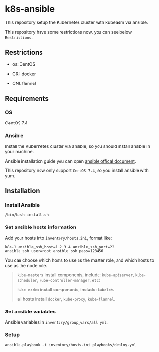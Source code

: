 # k8s-ansible

This repository setup the Kubernetes cluster with kubeadm via ansible.

This repository have some restrictions now. you can see below `Restrictions`.

## Restrictions

- os: CentOS

- CRI: docker

- CNI: flannel

## Requirements

### OS

CentOS 7.4

### Ansible

Install the Kubernetes cluster via ansible, so you should install ansible in your machine.

Ansible installation guide you can open [ansible offical document](https://docs.ansible.com/ansible/latest/installation_guide/intro_installation.html).

This repository now only support `CentOS 7.4`, so you install ansible with yum.

## Installation

### Install Ansible

`/bin/bash install.sh`

### Set ansible hosts information

Add your hosts into `inventory/hosts.ini`, format like:

`k8s-1 ansible_ssh_host=1.2.3.4 ansible_ssh_port=22 ansible_ssh_user=root ansible_ssh_pass=123456`

You can choose which hosts to use as the master role, and which hosts to use as the node role.

> `kube-masters` install components, include: `kube-apiserver`, `kube-scheduler`, `kube-controller-manager`, `etcd`
>
> `kube-nodes` install components, include: `kubelet`.
>
> all hosts install `docker`, `kube-proxy`, `kube-flannel`.

### Set ansible variables

Ansible variables in `inventory/group_vars/all.yml`.

### Setup

`ansible-playbook -i inventory/hosts.ini playbooks/deploy.yml`